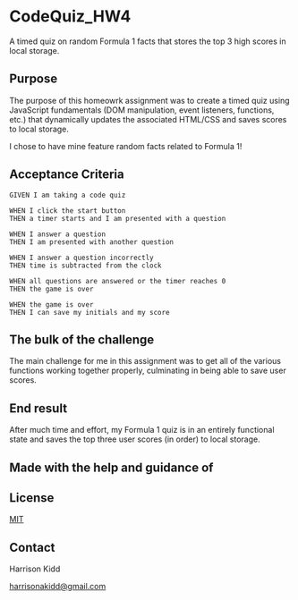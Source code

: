 # CodeQuiz_HW4
A timed quiz on random Formula 1 facts that stores the top 3 high scores in local storage.

## Purpose
The purpose of this homeowrk assignment was to create a timed quiz using JavaScript fundamentals (DOM manipulation, event listeners, functions, etc.) that dynamically updates the associated HTML/CSS and saves scores to local storage.

I chose to have mine feature random facts related to Formula 1!

## Acceptance Criteria
```
GIVEN I am taking a code quiz

WHEN I click the start button
THEN a timer starts and I am presented with a question

WHEN I answer a question
THEN I am presented with another question

WHEN I answer a question incorrectly
THEN time is subtracted from the clock

WHEN all questions are answered or the timer reaches 0
THEN the game is over

WHEN the game is over
THEN I can save my initials and my score
```

## The bulk of the challenge
The main challenge for me in this assignment was to get all of the various functions working together properly, culminating in being able to save user scores.  

## End result
After much time and effort, my Formula 1 quiz is in an entirely functional state and saves the top three user scores (in order) to local storage.

## Made with the help and guidance of 

## License
[MIT](https://choosealicense.com/licenses/mit/)

## Contact
Harrison Kidd

harrisonakidd@gmail.com 
